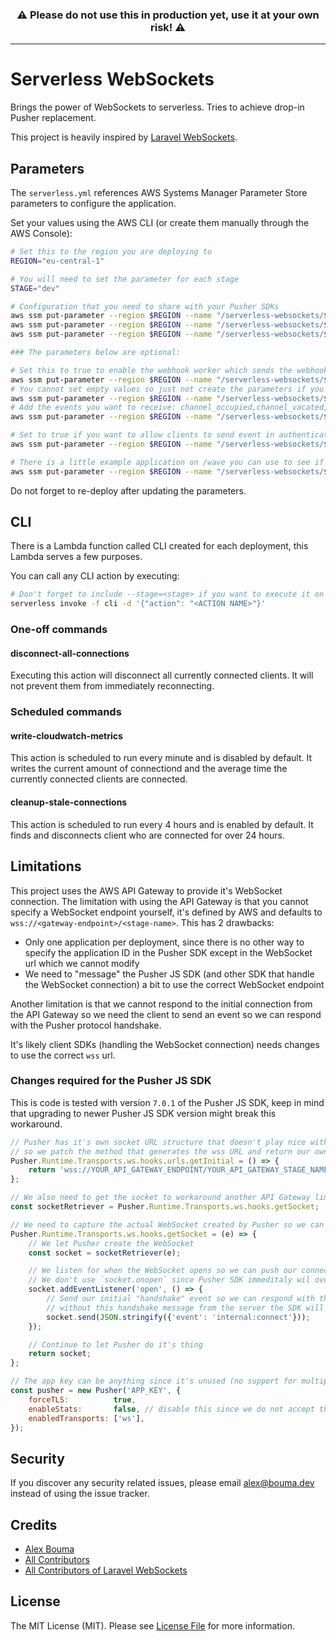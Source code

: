 <h3 align="center">
    <b>⚠️ Please do not use this in production yet, use it at your own risk! ⚠️</b>
</h3>

---

# Serverless WebSockets

Brings the power of WebSockets to serverless. Tries to achieve drop-in Pusher replacement.

This project is heavily inspired by [Laravel WebSockets](https://github.com/beyondcode/laravel-websockets).

## Parameters

The `serverless.yml` references AWS Systems Manager Parameter Store parameters to configure the application.

Set your values using the AWS CLI (or create them manually through the AWS Console):

```bash
# Set this to the region you are deploying to
REGION="eu-central-1"

# You will need to set the parameter for each stage
STAGE="dev"

# Configuration that you need to share with your Pusher SDKs
aws ssm put-parameter --region $REGION --name "/serverless-websockets/$STAGE/app-id" --type String --value 'MY_APP_ID'
aws ssm put-parameter --region $REGION --name "/serverless-websockets/$STAGE/app-key" --type String --value 'MY_APP_KEY'
aws ssm put-parameter --region $REGION --name "/serverless-websockets/$STAGE/app-secret" --type String --value 'MY_APP_SECRET'

### The parameters below are optional:

# Set this to true to enable the webhook worker which sends the webhooks, set to false to disable the worker
aws ssm put-parameter --region $REGION --name "/serverless-websockets/$STAGE/webhook-enabled" --type String --value 'false'
# You cannot set empty values so just not create the parameters if you don't want webhooks
aws ssm put-parameter --region $REGION --name "/serverless-websockets/$STAGE/webhook-target" --type String --value ''
# Add the events you want to receive: channel_occupied,channel_vacated,member_added,member_removed,client_event
aws ssm put-parameter --region $REGION --name "/serverless-websockets/$STAGE/webhook-events" --type String --value ''

# Set to true if you want to allow clients to send event in authenticated channels
aws ssm put-parameter --region $REGION --name "/serverless-websockets/$STAGE/client-events-enabled" --type String --value 'false'

# There is a little example application on /wave you can use to see if everything is working as expected
aws ssm put-parameter --region $REGION --name "/serverless-websockets/$STAGE/wave-example-enabled" --type String --value 'false'
```

Do not forget to re-deploy after updating the parameters.

## CLI

There is a Lambda function called CLI created for each deployment, this Lambda serves a few purposes.

You can call any CLI action by executing:

```bash
# Don't forget to include --stage=<stage> if you want to execute it on a specific stage
serverless invoke -f cli -d '{"action": "<ACTION NAME>"}'
```

### One-off commands

#### disconnect-all-connections

Executing this action will disconnect all currently connected clients. It will not prevent them from immediately reconnecting.

### Scheduled commands

#### write-cloudwatch-metrics

This action is scheduled to run every minute and is disabled by default. It writes the current amount of connectiond and the average time the currently connected clients are connected.

#### cleanup-stale-connections

This action is scheduled to run every 4 hours and is enabled by default. It finds and disconnects client who are connected for over 24 hours.

## Limitations

This project uses the AWS API Gateway to provide it's WebSocket connection. The limitation with using the API Gateway is that you cannot specify a WebSocket endpoint yourself, it's defined by AWS and defaults to `wss://<gateway-endpoint>/<stage-name>`. This has 2 drawbacks:

- Only one application per deployment, since there is no other way to specify the application ID in the Pusher SDK except in the WebSocket url which we cannot modify
- We need to "message" the Pusher JS SDK (and other SDK that handle the WebSocket connection) a bit to use the correct WebSocket endpoint

Another limitation is that we cannot respond to the initial connection from the API Gateway so we need the client to send an event so we can respond with the Pusher protocol handshake.

It's likely client SDKs (handling the WebSocket connection) needs changes to use the correct `wss` url.

### Changes required for the Pusher JS SDK

This is code is tested with version `7.0.1` of the Pusher JS SDK, keep in mind that upgrading to newer Pusher JS SDK version might break this workaround.

```js
// Pusher has it's own socket URL structure that doesn't play nice with API Gateway
// so we patch the method that generates the wss URL and return our own WebSocket URL
Pusher.Runtime.Transports.ws.hooks.urls.getInitial = () => {
    return 'wss://YOUR_API_GATEWAY_ENDPOINT/YOUR_API_GATEWAY_STAGE_NAME';
};

// We also need to get the socket to workaround another API Gateway limitation
const socketRetriever = Pusher.Runtime.Transports.ws.hooks.getSocket;

// We need to capture the actual WebSocket created by Pusher so we can send an initital message
Pusher.Runtime.Transports.ws.hooks.getSocket = (e) => {
    // We let Pusher create the WebSocket
    const socket = socketRetriever(e);

    // We listen for when the WebSocket opens so we can push our connect message
    // We don't use `socket.onopen` since Pusher SDK immeditaly wil overwrite it
    socket.addEventListener('open', () => {
        // Send our initial "handshake" event so we can respond with the Pusher handshake message
        // without this handshake message from the server the SDK will timeout the connection and reconnect
        socket.send(JSON.stringify({'event': 'internal:connect'}));
    });

    // Continue to let Pusher do it's thing
    return socket;
};

// The app key can be anything since it's unused (no support for multiple apps per deployment)
const pusher = new Pusher('APP_KEY', {
    forceTLS:          true,
    enableStats:       false, // disable this since we do not accept the stats being sent
    enabledTransports: ['ws'],
});
```

## Security

If you discover any security related issues, please email alex@bouma.dev instead of using the issue tracker.

## Credits

- [Alex Bouma](https://github.com/stayallive)
- [All Contributors](../../contributors)
- [All Contributors of Laravel WebSockets](https://github.com/beyondcode/laravel-websockets)

## License

The MIT License (MIT). Please see [License File](LICENSE.md) for more information.
